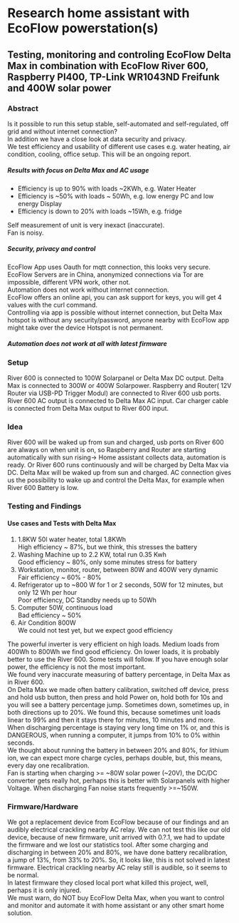 # Research home assistant with EcoFlow powerstation(s)
## Testing, monitoring and controling EcoFlow Delta Max in combination with EcoFlow River 600, Raspberry PI400, TP-Link WR1043ND Freifunk and 400W solar power
### Abstract
Is it possible to run this setup stable, self-automated and self-regulated, off grid and without internet connection? <br>
In addition we have a close look at data security and privacy. <br>
We test efficiency and usability of different use cases e.g. water heating, air condition, cooling, office setup. 
This will be an ongoing report.<br>
##### Results with focus on Delta Max and AC usage
- Efficiency is up to 90% with loads ~2KWh, e.g. Water Heater
- Efficiency is ~50% with loads ~ 50Wh, e.g. low energy PC and low energy Display
- Efficiency is down to 20% with loads ~15Wh, e.g. fridge <br>

Self measurement of unit is very inexact (inaccurate). <br>
Fan is noisy. <br>
##### Security, privacy and control
EcoFlow App uses Oauth for mqtt connection, this looks very secure. <br>
EcoFlow Servers are in China, anonymized connections via Tor are impossible, different VPN work, other not. <br>
Automation does not work without internet connection. <br>
EcoFlow offers an online api, you can ask support for keys, you will get 4 values with the curl command. <br>
Controlling via app is possible without internet connection, but Delta Max hotspot is without any security/password, anyone nearby with EcoFlow app might take over the device Hotspot is not permanent. <br>
##### Automation does not work at all with latest firmware <br>

### Setup
River 600 is connected to 100W Solarpanel or Delta Max DC output.
Delta Max is connected to 300W or 400W Solarpower.
Raspberry and Router( 12V Router via USB-PD Trigger Modul) are connected to River 600 usb ports.
River 600 AC output is connected to Delta Max AC input.
Car charger cable is connected from Delta Max output to River 600 input.

### Idea
River 600 will be waked up from sun and charged, usb ports on River 600 are always on when unit is on, so Raspberry and Router are starting automatically with sun rising-> Home assistant collects data, automation is ready.
Or River 600 runs continuously and will be charged by Delta Max via DC.
Delta Max  will be waked up from sun and charged.
AC connection gives us the possibility to wake up and control the Delta Max, for example when River 600 Battery is low.

### Testing and Findings
#### Use cases and Tests with Delta Max
1) 1.8KW 50l water heater, total 1.8KWh<br>
High efficiency ~ 87%, but we think, this stresses the battery
2) Washing Machine up to 2.2 KW, total run 0.35 Kwh<br>
Good efficiency ~ 80%, only some minutes stress for battery
3) Workstation, monitor, router, between 80W and 400W very dynamic<br>
Fair efficiency ~ 60% - 80%
4) Refrigerator up to ~800 W for 1 or 2 seconds, 50W for 12 minutes, but only 12 Wh per hour<br>
Poor efficiency, DC Standby needs up to 50Wh
5) Computer 50W, continuous load<br>
Bad efficiency ~ 50%
6) Air Condition 800W<br>
We could not test yet, but we expect good efficiency

The powerful inverter is very efficient on high loads. Medium loads from 400Wh to 800Wh we find good efficiency. On lower loads, it is probably better to use the River 600. Some tests will follow. If you have enough solar power, the efficiency is not the most important.<br>
We found very inaccurate measuring of battery percentage, in Delta Max as in River 600.<br>
On Delta Max we made often battery calibration, switched off device, press and hold usb button, then press and hold Power on, hold both for 10s and you will see a battery percentage jump. Sometimes down, sometimes up, in both directions up to 20%.
We found this, because sometimes unit loads linear to 99% and then it stays there for minutes, 10 minutes and more.
When discharging percentage is staying very long time on 1% or, and this is DANGEROUS, when running a computer, it jumps from 10% to 0% within seconds.<br>
We thought about running the battery in between 20% and 80%, for lithium ion, we can expect more charge cycles, perhaps double, but, this means, every day one recalibration.<br>
Fan is starting when charging >= ~80W solar power (~20V), the DC/DC converter gets really hot, perhaps this is better with Solarpanels with higher Voltage.
When discharging Fan noise starts frequently >=~150W.

### Firmware/Hardware
We got a replacement device from EcoFlow because of our findings and an audibly electrical crackling nearby AC relay.
We can not test this like our old device, because of new firmware, unit arrived with 0.?.1, we had to update the firmware and we lost our statistics tool. After some charging and discharging in between 20% and 80%, we have done battery recalibration, a jump of 13%, from 33% to 20%. So, it looks like, this is not solved in latest firmware. Electrical crackling nearby AC relay still is audible, so it seems to be normal. <br>
In latest firmware they closed local port what killed this project, well, perhaps it is only injured. <br>
We must warn, do NOT buy EcoFlow Delta Max, when you want to control and monitor and automate it with home assistant or any other smart home solution.<br>
